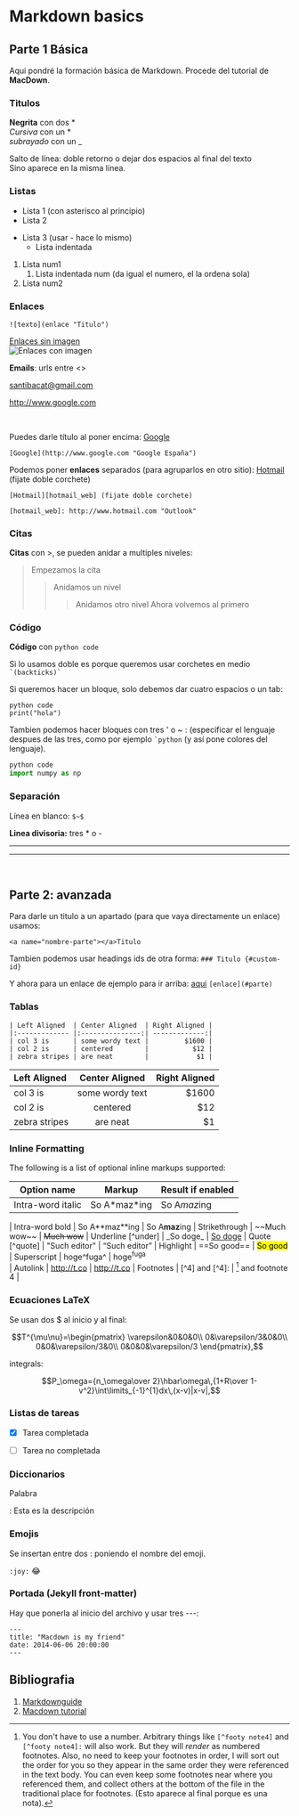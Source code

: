 # Markdown basics

## <a name="part1"></a>Parte 1 Básica

Aqui pondré la formación básica de Markdown. Procede del tutorial de **MacDown**.

### Titulos 
**Negrita** con dos *  
*Cursiva* con un *  
_subrayado_ con un _

Salto de línea: doble retorno o dejar dos espacios al final del texto  
Sino aparece en la misma línea.

### Listas

* Lista 1 (con asterisco al principio)
* Lista 2
- Lista 3 (usar - hace lo mismo)
	- Lista indentada

1. Lista num1
	1. Lista indentada num (da igual el numero, el la ordena sola)
2. Lista num2

### Enlaces

`![texto](enlace "Titulo")`

[Enlaces sin imagen](http://www.google.com)  
![Enlaces con imagen](http://macdown.uranusjr.com/static/images/logo-160.png)


**Emails**: urls entre <>

<santibacat@gmail.com>

<http://www.google.com>


$~$


Puedes darle título al poner encima:
[Google](http://www.google.com "Google España")

`[Google](http://www.google.com "Google España")`

Podemos poner **enlaces** separados (para agruparlos en otro sitio):
[Hotmail][hotmail_web] (fijate doble corchete)

[hotmail_web]: http://www.hotmail.com "Outlook"

```
[Hotmail][hotmail_web] (fijate doble corchete)

[hotmail_web]: http://www.hotmail.com "Outlook"
```



### Citas

**Citas** con >, se pueden anidar a multiples niveles:

> Empezamos la cita
> > Anidamos un nivel
> > > Anidamos otro nivel
> Ahora volvemos al primero

### Código 
**Código** con `python code`

Si lo usamos doble es porque queremos usar corchetes en medio `` `(backticks)` ``

Si queremos hacer un bloque, solo debemos dar cuatro espacios o un tab:

    python code
    print("hola")

Tambien podemos hacer bloques con tres ' o ~ :
(especificar el lenguaje despues de las tres, como por ejemplo `` `python `` (y así pone colores del lenguaje).

```python
python code
import numpy as np
```

### Separación

Línea en blanco: `$~$`

**Linea divisoria:** tres * o -

***

---

$~$

## <a name="part2"></a>Parte 2: avanzada

Para darle un titulo a un apartado (para que vaya directamente un enlace) usamos:

`<a name="nombre-parte"></a>Titulo`

Tambien podemos usar headings ids de otra forma: `### Titulo {#custom-id}`

Y ahora para un enlace de ejemplo para ir arriba: [aqui](#part1) `[enlace](#parte)`


### Tablas


`| Left Aligned  | Center Aligned  | Right Aligned |`  
`|:------------- |:---------------:| -------------:|`  
`| col 3 is      | some wordy text |         $1600 |`  
`| col 2 is      | centered        |           $12 |`  
`| zebra stripes | are neat        |            $1 |`  

| Left Aligned  | Center Aligned  | Right Aligned |
|:------------- |:---------------:| -------------:|
| col 3 is      | some wordy text |         $1600 |
| col 2 is      | centered        |           $12 |
| zebra stripes | are neat        |            $1 |

### Inline Formatting

The following is a list of optional inline markups supported:

Option name         | Markup           | Result if enabled     |
--------------------|------------------|-----------------------|
Intra-word italic | So A\*maz\*ing   | So A<em>maz</em>ing
|
Intra-word bold     | So A\**maz\**ing   | So A**maz**ing
|
Strikethrough       | \~~Much wow\~~   | <del>Much wow</del>   |
Underline [^under]  | \_So doge\_      | <u>So doge</u>        |
Quote [^quote]      | \"Such editor\"  | <q>Such editor</q>    |
Highlight           | \==So good\==    | <mark>So good</mark>  |
Superscript         | hoge\^fuga\^    | hoge<sup>fuga</sup>   
|
Autolink            | http://t.co      | <http://t.co>         |
Footnotes           | [\^4] and [\^4]: | [^4] and footnote 4   |

[^4]: You don't have to use a number. Arbitrary things like `[^footy note4]` and `[^footy note4]:` will also work. But they will *render* as numbered footnotes. Also, no need to keep your footnotes in order, I will sort out the order for you so they appear in the same order they were referenced in the text body. You can even keep some footnotes near where you referenced them, and collect others at the bottom of the file in the traditional place for footnotes.  (Esto aparece al final porque es una nota).


### Ecuaciones LaTeX  
Se usan dos $ al inicio y al final:

$$T^{\mu\nu}=\begin{pmatrix}
\varepsilon&0&0&0\\
0&\varepsilon/3&0&0\\
0&0&\varepsilon/3&0\\
0&0&0&\varepsilon/3
\end{pmatrix},$$

integrals:

$$P_\omega={n_\omega\over 2}\hbar\omega\,{1+R\over 1-v^2}\int\limits_{-1}^{1}dx\,(x-v)|x-v|,$$

### Listas de tareas
* [x] Tarea completada  
* [ ] Tarea no completada


### Diccionarios

Palabra

:   Esta es la descripción


### Emojis

Se insertan entre dos : poniendo el nombre del emoji.

`:joy:` :joy:

### Portada (Jekyll front-matter)
Hay que ponerla al inicio del archivo y usar tres ---:

```
---
title: "Macdown is my friend"
date: 2014-06-06 20:00:00
---
```

## <a name="part3"></a>Bibliografia

1. [Markdownguide](https://www.markdownguide.org/basic-syntax/)
2. [Macdown tutorial](https://github.com/MacDownApp/macdown/blob/master/MacDown/Resources/help.md)